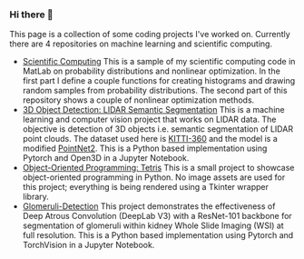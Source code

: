 ### Hi there 👋
This page is a collection of some coding projects I've worked on. Currently there are 4 repositories on machine learning and scientific computing.

- [Scientific Computing](https://github.com/erik-dali/Scientific-Computing) This is a sample of my scientific computing code in MatLab on probability distributions and nonlinear optimization. In the first part I define a couple functions for creating histograms and drawing random samples from probability distributions. The second part of this repository shows a couple of nonlinear optimization methods.
- [3D Object Detection: LIDAR Semantic Segmentation](https://github.com/erik-dali/LIDAR-Semantic-Segmentation) This is a machine learning and computer vision project that works on LIDAR data. The objective is detection of 3D objects i.e. semantic segmentation of LIDAR point clouds. The dataset used here is [KITTI-360](http://www.cvlibs.net/datasets/kitti-360/) and the model is a modified [PointNet2](https://github.com/charlesq34/pointnet2). This is a Python based implementation using Pytorch and Open3D in a Jupyter Notebook.
- [Object-Oriented Programming: Tetris](https://github.com/erik-dali/Tetris-Game-Python) This is a small project to showcase object-oriented programming in Python. No image assets are used for this project; everything is being rendered using a Tkinter wrapper library.
- [Glomeruli-Detection](https://github.com/erik-dali/Glomeruli-Detection) This project demonstrates the effectiveness of Deep Atrous Convolution (DeepLab V3) with a ResNet-101 backbone for segmentation of glomeruli within kidney Whole Slide Imaging (WSI) at full resolution. This is a Python based implementation using Pytorch and TorchVision in a Jupyter Notebook.
